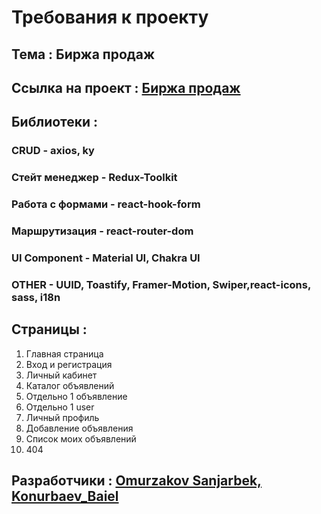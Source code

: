 # Требования к проекту

## Тема : Биржа продаж
## Ссылка на проект : [Биржа продаж](https://github.com/Bayel00702/Promt)

## Библиотеки : 

### CRUD - axios, ky
### Стейт менеджер - Redux-Toolkit
### Работа с формами - react-hook-form
### Маршрутизация - react-router-dom
### UI Component - Material UI, Chakra UI
### OTHER - UUID, Toastify, Framer-Motion, Swiper,react-icons, sass, i18n

## Страницы :

1) Главная страница                                    
2) Вход и регистрация 
3) Личный кабинет                     
4) Каталог объявлений                                 
5) Отдельно 1 объявление
6) Отдельно 1 user
7) Личный профиль                                     
8) Добавление объявления
9) Список моих объявлений                              
10) 404

## Разработчики : [Omurzakov Sanjarbek, Konurbaev_Baiel](https://github.com/Bayel00702/Promt)
